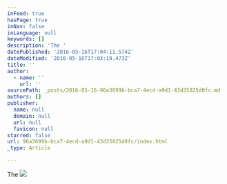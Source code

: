 ```yaml
---
inFeed: true
hasPage: true
inNav: false
inLanguage: null
keywords: []
description: 'The '
datePublished: '2016-05-16T17:04:11.574Z'
dateModified: '2016-05-16T17:03:19.473Z'
title: ''
author:
  - name: ''
    url: ''
sourcePath: _posts/2016-05-16-96a3699b-bca7-4ecd-a9d1-43d35825d0fc.md
authors: []
publisher:
  name: null
  domain: null
  url: null
  favicon: null
starred: false
url: 96a3699b-bca7-4ecd-a9d1-43d35825d0fc/index.html
_type: Article

---
```

The ![](https://the-grid-user-content.s3-us-west-2.amazonaws.com/ddf9805c-4763-408d-9ebe-da1683aa177a.jpg)